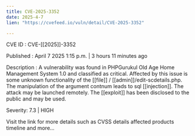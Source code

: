 ```yaml
---
title: CVE-2025-3352
date: 2025-4-7
lien: "https://cvefeed.io/vuln/detail/CVE-2025-3352"

---
```


CVE ID : CVE-[[2025]]-3352

Published :  April 7
2025
1:15 p.m. | 3 hours
11 minutes ago

Description : A vulnerability was found in PHPGurukul Old Age Home Management System 1.0 and classified as critical. Affected by this issue is some unknown functionality of the  [[file]] / [[admin]]/edit-scdetails.php. The manipulation of the argument contnum leads to sql  [[injection]]. The attack may be launched remotely. The  [[exploit]] has been disclosed to the public and may be used.

Severity: 7.3 | HIGH

Visit the link for more details
such as CVSS details
affected products
timeline
and more...
